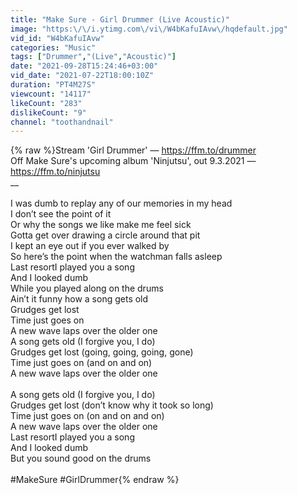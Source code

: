 ```yaml
---
title: "Make Sure - Girl Drummer (Live Acoustic)"
image: "https:\/\/i.ytimg.com\/vi\/W4bKafuIAvw\/hqdefault.jpg"
vid_id: "W4bKafuIAvw"
categories: "Music"
tags: ["Drummer","(Live","Acoustic)"]
date: "2021-09-28T15:24:46+03:00"
vid_date: "2021-07-22T18:00:10Z"
duration: "PT4M27S"
viewcount: "14117"
likeCount: "283"
dislikeCount: "9"
channel: "toothandnail"
---
```

{% raw %}Stream 'Girl Drummer' — <a rel="nofollow" target="blank" href="https://ffm.to/drummer">https://ffm.to/drummer</a><br />Off Make Sure's upcoming album 'Ninjutsu', out 9.3.2021 — <a rel="nofollow" target="blank" href="https://ffm.to/ninjutsu">https://ffm.to/ninjutsu</a><br />__<br /><br />I was dumb to replay any of our memories in my head<br />I don’t see the point of it<br />Or why the songs we like make me feel sick<br />Gotta get over drawing a circle around that pit<br />I kept an eye out if you ever walked by<br />So here’s the point when the watchman falls asleep<br />Last resortI played you a song<br />And I looked dumb<br />While you played along on the drums<br />Ain’t it funny how a song gets old<br />Grudges get lost<br />Time just goes on<br />A new wave laps over the older one<br />A song gets old (I forgive you, I do)<br />Grudges get lost (going, going, going, gone)<br />Time just goes on (and on and on)<br />A new wave laps over the older one<br /><br />A song gets old (I forgive you, I do)<br />Grudges get lost (don’t know why it took so long)<br />Time just goes on (on and on and on)<br />A new wave laps over the older one<br />Last resortI played you a song<br />And I looked dumb<br />But you sound good on the drums<br /><br />#MakeSure #GirlDrummer{% endraw %}
